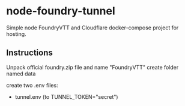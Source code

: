 # node-foundry-tunnel
 Simple node FoundryVTT and Cloudflare docker-compose project for hosting.

## Instructions
Unpack official foundry.zip file and name "FoundryVTT"
create folder named data

create two .env files:
- tunnel.env (to TUNNEL_TOKEN="secret")